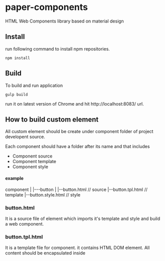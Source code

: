 # paper-components

HTML Web Components library based on material design

## Install

run following command to install npm repositories.

`npm install`

## Build

To build and run application

`gulp build`

run it on latest version of Chrome and hit http://localhost:8083/ url.

## How to build custom element

All custom element should be create under component folder of project developent source.

Each component should have a folder after its name and that includes

* Component source
* Component template
* Component style

#### example

component
  |
  |---button
        |
        |--button.html        // source
        |--button.tpl.html    // template
        |--button.style.html  // style

### button.html
It is a source file of element which imports it's template and style and build
a web component.

### button.tpl.html
It is a template file for component. it contains HTML DOM element.
All content should be encapsulated inside <template> Tag and it's id should be named as
<component name>-tpl-template

example: <template id='button-tpl-template'>

### button.style.html
It is a css style file which decorates the web component.
All content should be encapsulated inside <template> Tag and it's id should be named as
<component name>-style-template

example: <template id='button-style-template'>

All custom elements are inherited from BaseElement therefore it is important to extend it wheneaver
a new custom component is created

Note: BaseElement is located under component/lib folder . you should import it inside your component source file.
